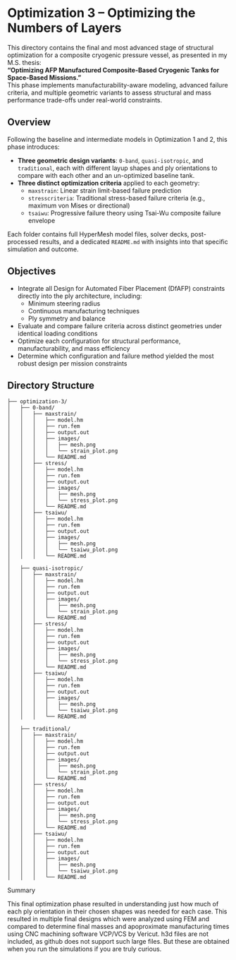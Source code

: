 # Optimization 3 – Optimizing the Numbers of Layers

This directory contains the final and most advanced stage of structural optimization for a composite cryogenic pressure vessel, as presented in my M.S. thesis:  
**“Optimizing AFP Manufactured Composite-Based Cryogenic Tanks for Space-Based Missions.”**  
This phase implements manufacturability-aware modeling, advanced failure criteria, and multiple geometric variants to assess structural and mass performance trade-offs under real-world constraints.

## Overview

Following the baseline and intermediate models in Optimization 1 and 2, this phase introduces:

- **Three geometric design variants**: `0-band`, `quasi-isotropic`, and `traditional`, each with different layup shapes and ply orientations to compare with each other and an un-optimized baseline tank.
- **Three distinct optimization criteria** applied to each geometry:
  - `maxstrain`: Linear strain limit-based failure prediction
  - `stresscriteria`: Traditional stress-based failure criteria (e.g., maximum von Mises or directional)
  - `tsaiwu`: Progressive failure theory using Tsai-Wu composite failure envelope

Each folder contains full HyperMesh model files, solver decks, post-processed results, and a dedicated `README.md` with insights into that specific simulation and outcome.

## Objectives

- Integrate all Design for Automated Fiber Placement (DfAFP) constraints directly into the ply architecture, including:
  - Minimum steering radius
  - Continuous manufacturing techniques
  - Ply symmetry and balance
- Evaluate and compare failure criteria across distinct geometries under identical loading conditions
- Optimize each configuration for structural performance, manufacturability, and mass efficiency
- Determine which configuration and failure method yielded the most robust design per mission constraints

## Directory Structure

```plaintext
├── optimization-3/
│   ├── 0-band/
│   │   ├── maxstrain/
│   │   │   ├── model.hm
│   │   │   ├── run.fem
│   │   │   ├── output.out
│   │   │   ├── images/
│   │   │   │   ├── mesh.png
│   │   │   │   └── strain_plot.png
│   │   │   └── README.md
│   │   ├── stress/
│   │   │   ├── model.hm
│   │   │   ├── run.fem
│   │   │   ├── output.out
│   │   │   ├── images/
│   │   │   │   ├── mesh.png
│   │   │   │   └── stress_plot.png
│   │   │   └── README.md
│   │   ├── tsaiwu/
│   │   │   ├── model.hm
│   │   │   ├── run.fem
│   │   │   ├── output.out
│   │   │   ├── images/
│   │   │   │   ├── mesh.png
│   │   │   │   └── tsaiwu_plot.png
│   │   │   └── README.md
│
│   ├── quasi-isotropic/
│   │   ├── maxstrain/
│   │   │   ├── model.hm
│   │   │   ├── run.fem
│   │   │   ├── output.out
│   │   │   ├── images/
│   │   │   │   ├── mesh.png
│   │   │   │   └── strain_plot.png
│   │   │   └── README.md
│   │   ├── stress/
│   │   │   ├── model.hm
│   │   │   ├── run.fem
│   │   │   ├── output.out
│   │   │   ├── images/
│   │   │   │   ├── mesh.png
│   │   │   │   └── stress_plot.png
│   │   │   └── README.md
│   │   ├── tsaiwu/
│   │   │   ├── model.hm
│   │   │   ├── run.fem
│   │   │   ├── output.out
│   │   │   ├── images/
│   │   │   │   ├── mesh.png
│   │   │   │   └── tsaiwu_plot.png
│   │   │   └── README.md
│
│   ├── traditional/
│   │   ├── maxstrain/
│   │   │   ├── model.hm
│   │   │   ├── run.fem
│   │   │   ├── output.out
│   │   │   ├── images/
│   │   │   │   ├── mesh.png
│   │   │   │   └── strain_plot.png
│   │   │   └── README.md
│   │   ├── stress/
│   │   │   ├── model.hm
│   │   │   ├── run.fem
│   │   │   ├── output.out
│   │   │   ├── images/
│   │   │   │   ├── mesh.png
│   │   │   │   └── stress_plot.png
│   │   │   └── README.md
│   │   ├── tsaiwu/
│   │   │   ├── model.hm
│   │   │   ├── run.fem
│   │   │   ├── output.out
│   │   │   ├── images/
│   │   │   │   ├── mesh.png
│   │   │   │   └── tsaiwu_plot.png
│   │   │   └── README.md
```

Summary

This final optimization phase resulted in understanding just how much of each ply orientation in their chosen shapes was needed for each case. This resulted in multiple final designs which were analyzed using FEM and compared to determine final masses and apoproximate manufacturing times using CNC machining software VCP/VCS by Vericut. h3d files are not included, as github does not support such large files. But these are obtained when you run the simulations if you are truly curious.
